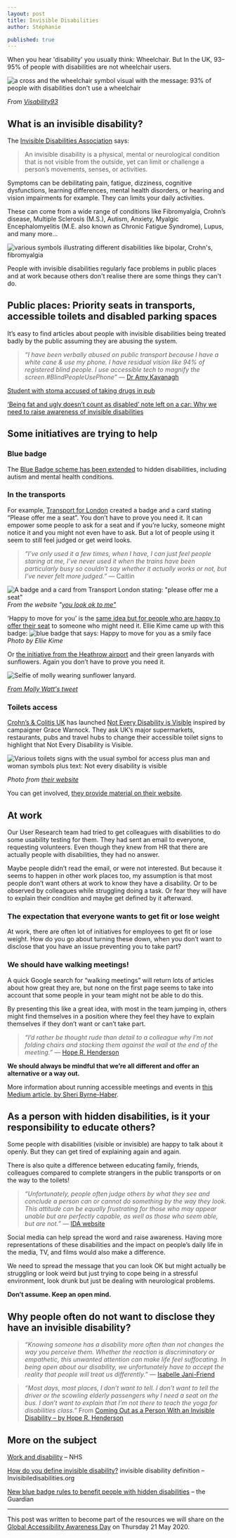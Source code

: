 ```yaml
---
layout: post
title: Invisible Disabilities
author: Stéphanie

published: true
---
```


When you hear 'disability' you usually think: Wheelchair. But In the UK, 93–95% of people with disabilities are not wheelchair users.

<!--more-->
![a cross and the wheelchair symbol visual with the message: 93% of people with disabilities don't use a wheelchair](/images/a11y/93visability.png)

_From [Visability93](https://www.visability93.com/)_


## What is an invisible disability?
The [Invisible Disabilities Association](https://invisibledisabilities.org/what-is-an-invisible-disability/) says:

>An invisible disability is a physical, mental or neurological condition that is not visible from the outside, yet can limit or challenge a person’s movements, senses, or activities.

Symptoms can be debilitating pain, fatigue, dizziness, cognitive dysfunctions, learning differences, mental health disorders, or hearing and vision impairments for example. They can limits your daily activities.

These can come from a wide range of conditions like Fibromyalgia, Crohn’s disease, Multiple Sclerosis (M.S.), Autism, Anxiety, Myalgic Encephalomyelitis (M.E. also known as Chronic Fatigue Syndrome), Lupus, and many more…

![various symbols illustrating different disabilities like bipolar, Crohn's, fibromyalgia](/images/a11y/other-symbols.png)

People with invisible disabilities regularly face problems in public places and at work because others don't realise there are some things they can't do.

## Public places: Priority seats in transports, accessible toilets and disabled parking spaces

It’s easy to find articles about people with invisible disabilities being treated badly by the public assuming they are abusing the system.
> _“I have been verbally abused on public transport because I have a white cane & use my phone. I have residual vision like 94% of registered blind people. I use accessible tech to magnify the screen.#BlindPeopleUsePhone”_ — [Dr Amy Kavanagh](https://twitter.com/BlondeHistorian/status/1189790200404348928)

[Student with stoma accused of taking drugs in pub](https://www.bbc.co.uk/news/uk-wales-49556333)

[‘Being fat and ugly doesn’t count as disabled’ note left on a car: Why we need to raise awareness of invisible disabilities](https://metro.co.uk/2015/05/06/being-fat-and-ugly-isnt-a-disability-note-why-we-need-to-raise-awareness-of-invisible-disabilities-5182482/)

## Some initiatives are trying to help

### Blue badge
The [Blue Badge scheme has been extended](https://www.gov.uk/government/news/people-with-hidden-disabilities-to-benefit-from-blue-badges) to hidden disabilities, including autism and mental health conditions.

### In the transports
For example, [Transport for London](https://tfl.gov.uk/transport-accessibility/please-offer-me-a-seat) created a badge and a card stating “Please offer me a seat”. You don’t have to prove you need it. It can empower some people to ask for a seat and if you’re lucky, someone might notice it and you might not even have to ask. But a lot of people using it seem to still feel judged or get weird looks.

> _“I’ve only used it a few times, when I have, I can just feel people staring at me, I’ve never used it when the trains have been particularly busy so couldn’t say whether it actually works or not, but I’ve never felt more judged.”_ — Caitlin

![A badge and a card from Transport London stating: "please offer me a seat"](/images/a11y/Please-Offer-Me-A-Seat.png)
_From the website "[you look ok to me"](https://www.youlookokaytome.com/)_

‘Happy to move for you’ is the [same idea but for people who are happy to offer their seat](https://www.standard.co.uk/news/transport/happy-to-move-for-you-tube-badge-for-people-with-hidden-illnesses-to-be-rolled-out-across-uk-a4276381.html) to someone who might need it. Ellie Kime came up with this badge:
![blue badge that says: Happy to move for you as a smily face](/images/a11y/happytomoveforyoubadge.jpg)
_Photo by Ellie Kime_

Or [the initiative from the Heathrow airport](https://www.heathrow.com/at-the-airport/accessibility-and-mobility-help/hidden-disabilities) and their green lanyards with sunflowers. Again you don’t have to prove you need it.

![Selfie of molly wearing sunflower lanyard.](/images/a11y/MollyTwitter.png)

_[From Molly Watt's tweet](https://twitter.com/MollyWattTalks/status/1184080487406538755)_

### Toilets access
[Crohn’s & Colitis UK](https://www.crohnsandcolitis.org.uk/news/not-every-disability-is-visible-campaign-targets-restaurants-and-pubs) has launched [Not Every Disability is Visible](https://www.noteverydisabilityisvisible.org.uk/about-the-campaign) inspired by campaigner Grace Warnock. They ask UK’s major supermarkets, restaurants, pubs and travel hubs to change their accessible toilet signs to highlight that Not Every Disability is Visible.

![Various toilets signs with the usual symbol for access plus man and woman symbols plus text: Not every disability is visible](/images/a11y/toilets-collage.jpg)

_Photo from [their website](https://www.noteverydisabilityisvisible.org.uk/take-action)_

You can get involved, [they provide material on their website](https://www.noteverydisabilityisvisible.org.uk/take-action).

## At work

Our User Research team had tried to get colleagues with disabilities to do some usability testing for them. They had sent an email to everyone, requesting volunteers. Even though they knew from HR that there are actually people with disabilities, they had no answer.

Maybe people didn’t read the email, or were not interested. But because it seems to happen in other work places too, my assumption is that most people don’t want others at work to know they have a disability. Or to be observed by colleagues while struggling doing a task. Or fear they will have to explain their condition and maybe get defined by it afterward.

### The expectation that everyone wants to get fit or lose weight
At work, there are often lot of initiatives for employees to get fit or lose weight. How do you go about turning these down, when you don’t want to disclose that you have an issue preventing you to take part?

### We should have walking meetings!
A quick Google search for “walking meetings” will return lots of articles about how great they are, but none on the first page seems to take into account that some people in your team might not be able to do this.

By presenting this like a great idea, with most in the team jumping in, others might find themselves in a position where they feel they have to explain themselves if they don’t want or can’t take part.

> _“I’d rather be thought rude than detail to a colleague why I’m not folding chairs and stacking them against the wall at the end of the meeting.”_ — [Hope R. Henderson](https://themighty.com/2017/12/coming-out-as-a-person-with-an-invisible-disability/)

**We should always be mindful that we’re all different and offer an alternative or a way out.**

More information about running accessible meetings and events in [this Medium article, by Sheri Byrne-Haber](https://medium.com/age-of-awareness/running-accessible-meetings-and-events-5efcd9c4a3df).

## As a person with hidden disabilities, is it your responsibility to educate others?
Some people with disabilities (visible or invisible) are happy to talk about it openly. But they can get tired of explaining again and again.

There is also quite a difference between educating family, friends, colleagues compared to complete strangers in the public transports or on the way to the toilets!
> _“Unfortunately, people often judge others by what they see and conclude a person can or cannot do something by the way they look. This attitude can be equally frustrating for those who may appear unable but are perfectly capable, as well as those who seem able, but are not.”_ — [IDA website](https://invisibledisabilities.org/what-is-an-invisible-disability/)

Social media can help spread the word and raise awareness. Having more representations of these disabilities and the impact on people’s daily life in the media, TV, and films would also make a difference.

We need to spread the message that you can look OK but might actually be struggling or look weird but just trying to cope being in a stressful environment, look drunk but just be dealing with neurological problems.

**Don’t assume. Keep an open mind.**

## Why people often do not want to disclose they have an invisible disability?
> _“Knowing someone has a disability more often than not changes the way you perceive them. Whether the reaction is discriminatory or empathetic, this unwanted attention can make life feel suffocating. In being open about our disability, we unfortunately have to accept the reality that people will treat us differently.”_ — [Isabelle Jani-Friend](https://www.theguardian.com/commentisfree/2019/aug/09/disabilities-invisible-prove-stangers-disabled-services-illnesses)

> _“Most days, most places, I don’t want to tell. I don’t want to tell the driver or the scowling elderly passengers why I need a seat on the bus. I don’t want to explain that I’m not there to teach the yoga for disabilities class.”_ From [Coming Out as a Person With an Invisible Disability – by Hope R. Henderson](https://themighty.com/2017/12/coming-out-as-a-person-with-an-invisible-disability/)

## More on the subject
[Work and disability](https://www.nhs.uk/conditions/social-care-and-support-guide/money-work-and-benefits/work-and-disability/) – NHS

[How do you define invisible disability?](https://invisibledisabilities.org/what-is-an-invisible-disability/) invisible disability definition – Invisibiledisabilities.org

[New blue badge rules to benefit people with hidden disabilities](https://www.theguardian.com/society/2018/jan/21/new-blue-badge-parking-permit-rules-benefit-people-autism-dementia-hidden-disabilities) – the Guardian



<hr>

This post was written to become part of the resources we will share on the [Global Accessibility Awareness Day](https://globalaccessibilityawarenessday.org/) on Thursday 21 May 2020.


